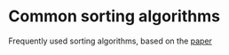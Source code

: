 # Common sorting algorithms
Frequently used sorting algorithms, based on the [paper](https://github.com/Xantiem/Common-Sorting-Algorithms/blob/main/Mishra%2C%20A.%20D.%2C%20%26%20Garg%2C%20D.%20(2008).%20Selection%20of%20best%20sorting%20algorithm.%20International%20Journal%20of%20intelligent%20information%20Processing%2C%202(2)%2C%20363-368..pdf)
